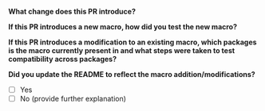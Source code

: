 **What change does this PR introduce?** 
<!--- Describe what you did and why. -->

**If this PR introduces a new macro, how did you test the new macro?** 
<!--- Describe how you tested the new macro code. -->

**If this PR introduces a modification to an existing macro, which packages is the macro currently present in and what steps were taken to test compatibility across packages?** 
<!--- List the packages the macro is in and how you tested the changes. -->

**Did you update the README to reflect the macro addition/modifications?** 
<!--- Mark yes or no. If no, provide a reason. -->
- [ ] Yes
- [ ] No (provide further explanation)
